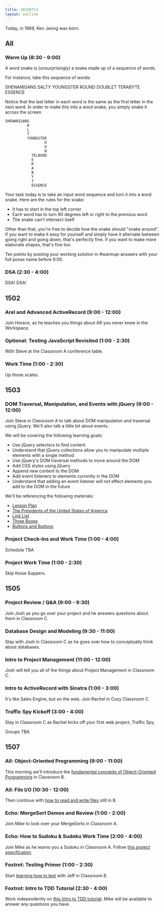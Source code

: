 ```yaml
---
title: 20150713
layout: outline
---
```


Today, in 1969, Ken Jeong was born.

## All

### Warm Up (8:30 - 9:00)

A word snake is (unsurprisingly) a snake made up of a sequence of words.

For instance, take this sequence of words:

SHENANIGANS SALTY YOUNGSTER ROUND DOUBLET TERABYTE ESSENCE

Notice that the last letter in each word is the same as the first letter in the next word. In order to make this into a word snake, you simply snake it across the screen

```
SHENANIGANS
          A
          L
          T
          YOUNGSTER
                  O
                  U
                  N
            TELBUOD
            E
            R
            A
            B
            Y
            T
            ESSENCE
```

Your task today is to take an input word sequence and turn it into a word snake. Here are the rules for the snake:

* It has to start in the top left corner
* Each word has to turn 90 degrees left or right to the previous word
* The snake can't intersect itself

Other than that, you're free to decide how the snake should "snake around". If you want to make it easy for yourself and simply have it alternate between going right and going down, that's perfectly fine. If you want to make more elaborate shapes, that's fine too.

Ten points by posting your working solution in #warmup-answers with your full posse name before 9:00.

### DSA (2:30 - 4:00)

DSA! DSA!


## 1502

### Arel and Advanced ActiveRecord (9:00 - 12:00)

Join Horace, as he teaches you things about AR you never knew in the Workspace.

### Optional: Testing JavaScript Revisited (1:00 - 2:30)

With Steve at the Classroom A conference table.

### Work Time (1:00 - 2:30)

Up those scales.


## 1503

### DOM Traversal, Manipulation, and Events with jQuery (9:00 - 12:00)

Join Steve in Classroom A to talk about DOM manipulation and traversal using jQuery. We'll also talk a little bit about events.

We will be covering the following learning goals:

* Use jQuery selectors to find content
* Understand that jQuery collections allow you to manipulate multiple elements with a single method
* Use jQuery's DOM traversal methods to move around the DOM
* Add CSS styles using jQuery
* Append new content to the DOM
* Add event listeners to elements currently in the DOM
* Understand that adding an event listener will not effect elements you add to the DOM in the future

We'll be referencing the following materials:

* [Lesson Plan](https://github.com/turingschool/lesson_plans/blob/master/ruby_04-apis_and_scalability/jquery_dom_traversal_and_manipulation.md)
* [The Presidents of the United States of America](http://output.jsbin.com/rejuya)
* [Link List](http://jsbin.com/basolo/)
* [Three Boxes](http://jsbin.com/hamelu/21/edit?html,css,js,output)
* [Buttons and Buttons](http://jsbin.com/ceyaxe)

### Project Check-Ins and Work Time (1:00 - 4:00)

Schedule TBA

### Project Work Time (1:00 - 2:30)

Skip those Suppers.


## 1505

### Project Review / Q&A (9:00 - 9:30)

Join Josh as you go over your project and he answers questions about them in Classroom C.

### Database Design and Modeling (9:30 - 11:00)

Stay with Josh in Classroom C as he goes over how to conceptually think about databases.

### Intro to Project Management (11:00 - 12:00)

Josh will tell you all of the things about Project Management in Classroom C.

### Intro to ActiveRecord with Sinatra (1:00 - 3:00)

It's like Sales Engine, but on the web. Join Rachel in Cozy Classroom C.

### Traffic Spy Kickoff (3:00 - 4:00)

Stay in Classroom C as Rachel kicks off your first web project, Traffic Spy.

Groups TBA

## 1507

### All: Object-Oriented Programming (9:00 - 11:00)

This morning we'll introduce the [fundamental concepts of Object-Oriented Programming](https://github.com/turingschool/lesson_plans/blob/master/ruby_01-object_oriented_programming_with_ruby/object_oriented_programming.markdown) in Classroom B.

### All: File I/O (10:30 - 12:00)

Then continue with [how to read and write files](https://github.com/turingschool/lesson_plans/blob/master/ruby_01-object_oriented_programming_with_ruby/file_io_and_csvs.markdown) still in B.

### Echo: MergeSort Demos and Review (1:00 - 2:00)

Join Mike to look over your MergeSorts in Classroom A.

### Echo: How to Sudoku & Sudoku Work Time (2:00 - 4:00)

Join Mike as he learns you a Sudoku in Classroom A. Follow [this project specification](https://github.com/turingschool/challenges/blob/master/robodoku.markdown).

### Foxtrot: Testing Primer (1:00 - 2:30)

Start [learning how to test](https://github.com/turingschool/lesson_plans/blob/master/ruby_01-object_oriented_programming_with_ruby/how_testing_works.markdown) with Jeff in Classroom B.

### Foxtrot: Intro to TDD Tutorial (2:30 - 4:00)

Work independently on [this Intro to TDD tutorial](http://tutorials.jumpstartlab.com/topics/testing/intro-to-tdd.html). Mike will be available to answer any questions you have.
